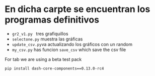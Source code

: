 # En dicha carpte se encuentran los programas definitivos
- `gr2_v1.py ` tres grafiquillos
- `selectone.py` muestra las gráficas
- `update_csv.py`va actualizando los gráficos con un random
- `my_csv.py` has funcion `save_csv` which save the csv file

For tab we are using a beta test pack

`pip install dash-core-components==0.13.0-rc4`
